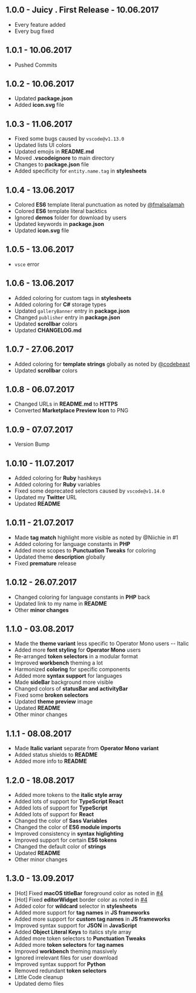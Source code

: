 ## 1.0.0 - Juicy . First Release - 10.06.2017
* Every feature added
* Every bug fixed

## 1.0.1 - 10.06.2017
* Pushed Commits

## 1.0.2 - 10.06.2017
* Updated **package.json**
* Added **icon.svg** file

## 1.0.3 - 11.06.2017
* Fixed some bugs caused by `vscode@v1.13.0`
* Updated lists UI colors
* Updated emojis in **README.md**
* Moved **.vscodeignore** to main directory
* Changes to **package.json** file
* Added specificity for `entity.name.tag` in **stylesheets**

## 1.0.4 - 13.06.2017
* Colored **ES6** template literal punctuation as noted by [@fmalsalamah](https://twitter.com/fmalsalamah/status/874048282875637760)
* Colored **ES6** template literal backtics
* Ignored **demos** folder for download by users
* Updated keywords in **package.json**
* Updated **icon.svg** file

## 1.0.5 - 13.06.2017
* `vsce` error

## 1.0.6 - 13.06.2017
* Added coloring for custom tags in **stylesheets**
* Added coloring for **C#** storage types
* Updated `galleryBanner` entry in **package.json**
* Changed `publisher` entry in **package.json**
* Updated **scrollbar** colors
* Updated **CHANGELOG.md**

## 1.0.7 - 27.06.2017
* Added coloring for **template strings** globally as noted by [@codebeast](https://twitter.com/codebeast)
* Updated **scrollbar** colors

## 1.0.8 - 06.07.2017
* Changed URLs in **README.md** to **HTTPS**
* Converted **Marketplace Preview Icon** to PNG

## 1.0.9 - 07.07.2017
* Version Bump

## 1.0.10 - 11.07.2017
* Added coloring for **Ruby** hashkeys
* Added coloring for **Ruby** variables
* Fixed some deprecated selectors caused by `vscode@v1.14.0`
* Updated my **Twitter** URL
* Updated **README**

## 1.0.11 - 21.07.2017
* Made **tag match** highlight more visible as noted by @Niichie in #1
* Added coloring for language constants in **PHP**
* Added more scopes to **Punctuation Tweaks** for coloring
* Updated theme **description** globally
* Fixed **premature** release

## 1.0.12 - 26.07.2017
* Changed coloring for language constants in **PHP** back
* Updated link to my name in **README**
* Other **minor changes**

## 1.1.0 - 03.08.2017
* Made the **theme variant** less specific to Operator Mono users -- Italic
* Added more **font styling** for **Operator Mono** users
* Re-arranged **token selectors** in a modular format
* Improved **workbench** theming a lot
* Harmonized **coloring** for specific components
* Added more **syntax support** for languages
* Made **sideBar** background more visible
* Changed colors of **statusBar and activityBar**
* Fixed some **broken selectors**
* Updated **theme preview** image
* Updated **README**
* Other minor changes

## 1.1.1 - 08.08.2017
* Made **Italic variant** separate from **Operator Mono variant**
* Added status shields to **README**
* Added more info to **README**

## 1.2.0 - 18.08.2017
* Added more tokens to the **italic style array**
* Added lots of support for **TypeScript React**
* Added lots of support for **TypeScript**
* Added lots of support for **React**
* Changed the color of **Sass Variables**
* Changed the color of **ES6 module imports**
* Improved consistency in **syntax higlighting**
* Improved support for certain **ES6 tokens**
* Changed the default color of **strings**
* Updated **README**
* Other minor changes

## 1.3.0 - 13.09.2017
* [Hot] Fixed **macOS titleBar** foreground color as noted in [#4](https://github.com/whizkydee/vscode-material-palenight-theme/issues/4)
* [Hot] Fixed **editorWidget** border color as noted in [#4](https://github.com/whizkydee/vscode-material-palenight-theme/issues/4)
* Added color for **wildcard** selector in **stylesheets**
* Added more support for **tag names** in **JS frameworks**
* Added more support for **custom tag names** in **JS frameworks**
* Improved syntax support for **JSON** in **JavaScript**
* Added **Object Literal Keys** to italics style array
* Added more token selectors to **Punctuation Tweaks**
* Added more **token selectors** for **tag names**
* Improved **workbench** theming massively
* Ignored irrelevant files for user download
* Improved syntax support for **Python**
* Removed redundant **token selectors**
* Little Code cleanup
* Updated demo files
